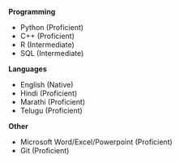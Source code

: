 **Programming**
* Python (Proficient)
* C++ (Proficient)
* R (Intermediate)
* SQL (Intermediate)


**Languages**
* English (Native)
* Hindi (Proficient)
* Marathi (Proficient)
* Telugu (Proficient)

**Other**
* Microsoft Word/Excel/Powerpoint (Proficient)
* Git (Proficient)

